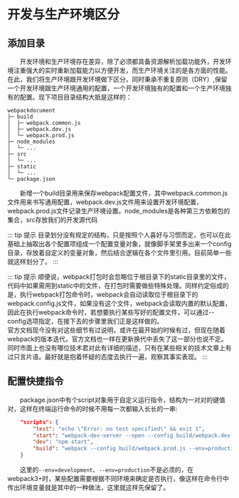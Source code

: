 # 开发与生产环境区分

## 添加目录

&emsp;&emsp;开发环境和生产环境存在差异，除了必须都具备资源解析加载功能外，开发环境注重强大的实时重新加载能力以方便开发，而生产环境关注的是各方面的性能。在此，我们将生产环境跟开发环境做下区分，同时秉承不重复原则（DRY）,保留一个开发环境跟生产环境通用的配置，一个开发环境独有的配置和一个生产环境独有的配置。现下项目目录结构大抵是这样的：
```
webpackdocument
├─ build
│  ├─ webpack.common.js
│  ├─ webpack.dev.js
│  └─ webpack.prod.js
├─ node_modules
│  └─ ...
├─ src
│  └─ ...
├─ static
│  └─ ...
└─ package.json
```
&emsp;&emsp;新增一个build目录用来保存webpack配置文件，其中webpack.common.js文件用来书写通用配置，webpack.dev.js文件用来设置开发环境配置，webpack.prod.js文件记录生产环境设置。node_modules是各种第三方依赖包的集合，src存放我们的开发源代码

::: tip 提示
目录划分没有规定的结构，只是按照个人喜好与习惯而定，也可以在此基础上抽取出各个配置项组成一个配置变量对象，就像脚手架里多出来一个config目录，存放着自定义的变量对象，然后结合逻辑在各个文件里引用。目前简单一些就这样划分了。
:::

::: tip 提示
顺便说，webpack打包时会忽略位于根目录下的static目录里的文件，代码中如果需用到static中的文件，在打包时需要做些特殊处理。同样约定俗成的是，执行webpack打包命令时，webpack会自动读取位于根目录下的webpack.config.js文件，如果没有这个文件，webpack会读取内置的默认配置，因此在执行webpack命令时，若想要执行某些写好的配置文件，可以通过--config选项指定，在接下去的步骤里我们正是这样做的。  
官方文档现今没有对这些细节有过说明，或许在最开始的时候有过，但现在随着webpack的版本迭代，官方文档也一样在更新换代中丢失了这一部分也说不定。同时市面上也没有哪位技术君对此有详细的描述，只有在某些相关的技术文章上有过只言片语。最好就是抱着怀疑的态度去执行一遍，观察其事实表现。
:::

## 配置快捷指令

&emsp;&emsp;package.json中有个script对象用于自定义运行指令，结构为一对对的键值对，这样在终端运行命令的时候不用每一次都输入长长的一串:

``` json
    "scripts": {
        "test": "echo \"Error: no test specified\" && exit 1",
        "start": "webpack-dev-server --open --config build/webpack.dev.js --env=development",
        "dev": "npm start",
        "build": "webpack --config build/webpack.prod.js --env=production"
    }
```

&emsp;&emsp;这里的`--env=development`、`--env=production`不是必须的，在webpack3+时，某些配置需要根据不同环境来确定是否执行，像这样在命令行中传出环境变量就是其中的一种做法，这里就这样先保留了。